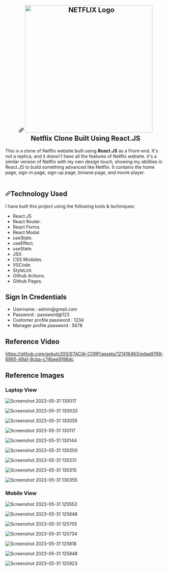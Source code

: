 <article class="markdown-body entry-content container-lg" itemprop="text"><h1 align="center" tabindex="-1" dir="auto"><a id="user-content-------netflix-clone-built-using-reactjs--firebase" class="anchor" aria-hidden="true" href="#------netflix-clone-built-using-reactjs--firebase"><svg class="octicon octicon-link" viewBox="0 0 16 16" version="1.1" width="16" height="16" aria-hidden="true"><path d="m7.775 3.275 1.25-1.25a3.5 3.5 0 1 1 4.95 4.95l-2.5 2.5a3.5 3.5 0 0 1-4.95 0 .751.751 0 0 1 .018-1.042.751.751 0 0 1 1.042-.018 1.998 1.998 0 0 0 2.83 0l2.5-2.5a2.002 2.002 0 0 0-2.83-2.83l-1.25 1.25a.751.751 0 0 1-1.042-.018.751.751 0 0 1-.018-1.042Zm-4.69 9.64a1.998 1.998 0 0 0 2.83 0l1.25-1.25a.751.751 0 0 1 1.042.018.751.751 0 0 1 .018 1.042l-1.25 1.25a3.5 3.5 0 1 1-4.95-4.95l2.5-2.5a3.5 3.5 0 0 1 4.95 0 .751.751 0 0 1-.018 1.042.751.751 0 0 1-1.042.018 1.998 1.998 0 0 0-2.83 0l-2.5 2.5a1.998 1.998 0 0 0 0 2.83Z"></path></svg></a>
  <a target="_blank" rel="noopener noreferrer nofollow" href="https://camo.githubusercontent.com/f49b5da57080b6dcc7304181e163262c3a11d0894858c2cc2f677be0fdb952ea/68747470733a2f2f6668736b6e696768746c6966652e636f6d2f77702d636f6e74656e742f75706c6f6164732f323032302f30342f755641535871764d7a795572415066536e39704d74784f4337733839756c7a64444b4264747143502e706e67"><img title="Netflix" src="https://camo.githubusercontent.com/f49b5da57080b6dcc7304181e163262c3a11d0894858c2cc2f677be0fdb952ea/68747470733a2f2f6668736b6e696768746c6966652e636f6d2f77702d636f6e74656e742f75706c6f6164732f323032302f30342f755641535871764d7a795572415066536e39704d74784f4337733839756c7a64444b4264747143502e706e67" alt="NETFLIX Logo" width="400" data-canonical-src="https://fhsknightlife.com/wp-content/uploads/2020/04/uVASXqvMzyUrAPfSn9pMtxOC7s89ulzdDKBdtqCP.png" style="max-width: 100%;"></a>
  <br>
  Netflix Clone Built Using React.JS
</h1>
<p dir="auto">
  This is a clone of Netflix website built using <strong><em>React.JS</em></strong> as a Front-end. It's not a replica, and it     doesn't have all the features of Netflix website. it's a similar version of Netflix with my own design touch, showing my abilities in React.JS to build something advanced       like Netflix. It contains the home page, sign-in page, sign-up page, browse page, and movie player.
  <br><br> 
<h1 tabindex="-1" dir="auto"><a id="user-content-technology-used" class="anchor" aria-hidden="true" href="#technology-used"><svg class="octicon octicon-link" viewBox="0 0 16 16" version="1.1" width="16" height="16" aria-hidden="true"><path d="m7.775 3.275 1.25-1.25a3.5 3.5 0 1 1 4.95 4.95l-2.5 2.5a3.5 3.5 0 0 1-4.95 0 .751.751 0 0 1 .018-1.042.751.751 0 0 1 1.042-.018 1.998 1.998 0 0 0 2.83 0l2.5-2.5a2.002 2.002 0 0 0-2.83-2.83l-1.25 1.25a.751.751 0 0 1-1.042-.018.751.751 0 0 1-.018-1.042Zm-4.69 9.64a1.998 1.998 0 0 0 2.83 0l1.25-1.25a.751.751 0 0 1 1.042.018.751.751 0 0 1 .018 1.042l-1.25 1.25a3.5 3.5 0 1 1-4.95-4.95l2.5-2.5a3.5 3.5 0 0 1 4.95 0 .751.751 0 0 1-.018 1.042.751.751 0 0 1-1.042.018 1.998 1.998 0 0 0-2.83 0l-2.5 2.5a1.998 1.998 0 0 0 0 2.83Z"></path></svg></a>Technology Used</h1>
<p dir="auto">I have built this project using the following tools &amp; techniques:</p>
<ul dir="auto">
<li>React.JS</li>
<li>React Router.</li>
<li>React Forms.</li>
<li>React Modal.</li>
<li>useState.</li>
<li>useEffect.</li>
<li>useState.</li>
<li>JSX.</li>
<li>CSS Modules.</li>
<li>VSCode.</li>
<li>StyleLint.</li>
<li>Github Actions.</li>
<li>Github Pages.</li>
</ul>
  <h1>Sign In Credentials</h1>
  <ul>
    <li>Username : admin@gmail.com </li>
    <li>Password : password@123 </li>
    <li>Customer profile password : 1234 </li>
    <li>Manager profile password : 5678 </li>
  </ul>
  <h1>Reference Video</h1>

https://github.com/gokulc200/STACIA-CORP/assets/121416463/edaa9768-6995-49a1-8cba-c74bee9198dc

  
  <h1>Reference Images</h1>
    <h3>Laptop View</h3>
  
  ![Screenshot 2023-05-31 130017](https://github.com/gokulc200/STACIA-CORP/assets/121416463/1a677d0c-6b3a-4000-9d50-86957cc20e72)

  ![Screenshot 2023-05-31 130033](https://github.com/gokulc200/STACIA-CORP/assets/121416463/144a2bf9-e770-45ca-abad-bf3f0ae22f2f)

  ![Screenshot 2023-05-31 130055](https://github.com/gokulc200/STACIA-CORP/assets/121416463/08407144-f291-4141-b8d4-dba8cc1a21a1)

  ![Screenshot 2023-05-31 130117](https://github.com/gokulc200/STACIA-CORP/assets/121416463/8771b9f5-39be-4a5f-9845-b10f242ba17c)

  ![Screenshot 2023-05-31 130144](https://github.com/gokulc200/STACIA-CORP/assets/121416463/5ea66a3a-1da2-4bba-be04-a7cac91c4a92)

  ![Screenshot 2023-05-31 130200](https://github.com/gokulc200/STACIA-CORP/assets/121416463/93e0753d-f817-4f70-91c6-171f2f079b7c)

  ![Screenshot 2023-05-31 130231](https://github.com/gokulc200/STACIA-CORP/assets/121416463/188e49f0-010e-4825-b07b-316397cd13be)

  ![Screenshot 2023-05-31 130315](https://github.com/gokulc200/STACIA-CORP/assets/121416463/d8c295d1-6a90-4b7c-b0fc-d0a4649e143b)

  
  ![Screenshot 2023-05-31 130355](https://github.com/gokulc200/STACIA-CORP/assets/121416463/26ead188-b1d0-49c2-834a-5609abaf5d6e)

  <h3>Mobile View</h3>
    

![Screenshot 2023-05-31 125553](https://github.com/gokulc200/STACIA-CORP/assets/121416463/402f7766-6b24-464b-8213-cd6aee36d4fc)

  ![Screenshot 2023-05-31 125646](https://github.com/gokulc200/STACIA-CORP/assets/121416463/c566e1a0-84f9-4c9e-bb27-0e968b32c271)

  ![Screenshot 2023-05-31 125705](https://github.com/gokulc200/STACIA-CORP/assets/121416463/970b2246-180f-4072-a9ac-2282d8cef2a1)

  ![Screenshot 2023-05-31 125734](https://github.com/gokulc200/STACIA-CORP/assets/121416463/6fb205af-77ff-411f-a5b6-869d6ac3d76c)
  
![Screenshot 2023-05-31 125818](https://github.com/gokulc200/STACIA-CORP/assets/121416463/feff0674-f8c7-48fa-831a-df38e995b550)

  ![Screenshot 2023-05-31 125848](https://github.com/gokulc200/STACIA-CORP/assets/121416463/491f4318-5922-4c43-8bb0-43e550785195)

  ![Screenshot 2023-05-31 125923](https://github.com/gokulc200/STACIA-CORP/assets/121416463/3b0b81a2-747a-4d6c-979b-779836b92cfd)

  
